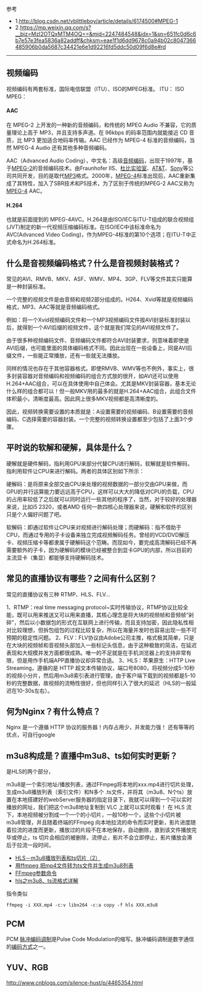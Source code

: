 参考

- 1.http://blog.csdn.net/vblittleboy/article/details/6174500#MPEG-1
- 2.https://mp.weixin.qq.com/s?__biz=MzI2OTQxMTM4OQ==&mid=2247484548&idx=1&sn=651fc0d6c6b7e57e3fea5836a82addff&chksm=eae1f1d6dd9678c0a94b02c8047366485906b0da5687c34421e6e1d92216fd5ddc50d09f6d8e#rd

--------

## 视频编码

视频编码有两套标准，国际电信联盟（ITU）、ISO的MPEG标准。
ITU：
ISO MPEG：

#### **AAC**

在 MPEG-2 上开发的一种新的音频编码，和传统的 MPEG Audio 不兼容，它的质量理论上高于 MP3，并且支持多声道。在 96kbps 的码率范围内就能接近 CD 音质，比 MP3 更加适合地码率传输。AAC 已经作为 MPEG-4 标准的音频编码，当然 MPEG-4 Audio 还有其他多种音频编码。

AAC（Advanced Audio Coding），中文名：高级[音频](https://baike.baidu.com/item/%E9%9F%B3%E9%A2%91)[编码](https://baike.baidu.com/item/%E7%BC%96%E7%A0%81/80092)，出现于1997年，基于[MPEG-2](https://baike.baidu.com/item/MPEG-2)的音频编码技术。由Fraunhofer IIS、[杜比实验室](https://baike.baidu.com/item/%E6%9D%9C%E6%AF%94%E5%AE%9E%E9%AA%8C%E5%AE%A4)、[AT&T](https://baike.baidu.com/item/AT%26T)、[Sony](https://baike.baidu.com/item/Sony)等公司共同开发，目的是取代[MP3](https://baike.baidu.com/item/MP3/23904)格式。2000年，[MPEG-4](https://baike.baidu.com/item/MPEG-4)标准出现后，AAC重新集成了其特性，加入了SBR技术和PS技术，为了区别于传统的MPEG-2 AAC又称为[MPEG-4](https://baike.baidu.com/item/MPEG-4) AAC。

#### **H.264**

也就是前面提到的 MPEG-4AVC。H.264是由ISO/IEC与ITU-T组成的联合视频组(JVT)制定的新一代视频压缩编码标准。在ISO/IEC中该标准命名为AVC(Advanced Video Coding)，作为MPEG-4标准的第10个选项；在ITU-T中正式命名为H.264标准。

##  **什么是音视频编码格式？什么是音视频封装格式？**

常见的AVI、RMVB、MKV、ASF、WMV、MP4、3GP、FLV等文件其实只能算是一种封装标准。

一个完整的视频文件是由音频和视频2部分组成的。H264、Xvid等就是视频编码格式，MP3、AAC等就是音频编码格式。

例如：将一个Xvid视频编码文件和一个MP3视频编码文件按AVI封装标准封装以后，就得到一个AVI后缀的视频文件，这个就是我们常见的AVI视频文件了。

由于很多种视频编码文件、音频编码文件都符合AVI封装要求，则意味着即使是AVI后缀，也可能里面的具体编码格式不同。因此出现在一些设备上，同是AVI后缀文件，一些能正常播放，还有一些就无法播放。

同样的情况也存在于其他容器格式。即使RMVB、WMV等也不例外，事实上，很多封装容器对音频编码和视频编码的组合方式放的很开，如AVI还可以使用H.264+AAC组合，可以在具体使用中自己体会。尤其是MKV封装容器，基本无论什么样的组合都可以！但一般MKV用的最多的就是H.264+AAC组合，此组合文件体积最小，清晰度最高。因此网上很多MKV视频都是高清晰度的。

因此，视频转换需要设置的本质就是：A设置需要的视频编码、B设置需要的音频编码、C选择需要的容器封装。一个完整的视频转换设置都至少包括了上面3个步骤。

## **平时说的软解和硬解，具体是什么？**

硬解就是硬件解码，指利用GPU来部分代替CPU进行解码，软解就是软件解码，指利用软件让CPU来进行解码。两者的具体区别如下所示：

硬解码：是将原来全部交由CPU来处理的视频数据的一部分交由GPU来做，而GPU的并行运算能力要远远高于CPU，这样可以大大的降低对CPU的负载，CPU的占用率较低了之后就可以同时运行一些其他的程序了，当然，对于较好的处理器来说，比如i5 2320，或者AMD 任何一款四核心处理器来说，硬解和软件的区别只是个人偏好问题了吧。　　

软解码：即通过软件让CPU来对视频进行解码处理；而硬解码：指不借助于CPU，而通过专用的子卡设备来独立完成视频解码任务。曾经的VCD/DVD解压卡、视频压缩卡等都隶属于硬解码这个范畴。而现如今，要完成高清解码已经不再需要额外的子卡，因为硬解码的模块已经被整合到显卡GPU的内部，所以目前的主流显卡（集显）都能够支持硬解码技术。

##  **常见的直播协议有哪些？之间有什么区别？**

常见的直播协议有三种 RTMP、HLS、FLV...

1、RTMP：real time messaging protocol~实时传输协议，RTMP协议比较全能，既可以用来推送又可以用来直播，其核心理念是将大块的视频帧和音频帧“剁碎”，然后以小数据包的形式在互联网上进行传输，而且支持加密，因此隐私性相对比较理想，但拆包组包的过程比较复杂，所以在海量并发时也容易出现一些不可预期的稳定性问题。
2、FLV：FLV协议由Adobe公司主推，格式极其简单，只是在大块的视频帧和音视频头部加入一些标记头信息，由于这种极致的简洁，在延迟表现和大规模并发方面都很成熟。唯一的不足就是在手机浏览器上的支持非常有限，但是用作手机端APP直播协议却异常合适。
3、HLS：苹果原生：HTTP Live Streaming，遵循的是 HTTP 超文本传输协议，端口号8080，将视频分成5-10秒的视频小分片，然后用m3u8索引表进行管理，由于客户端下载到的视频都是5-10秒的完整数据，故视频的流畅性很好，但也同样引入了很大的延迟（HLS的一般延迟在10-30s左右）。

##  **何为Nginx？有什么特点？**

Nginx 是一个遵循 HTTP 协议的服务器！内存占用少，并发能力强！ 还有等等的优点，可自行google

##  **m3u8构成是？直播中m3u8、ts如何实时更新？**

是HLS的两个部分，

m3u8是一个索引地址/播放列表，通过FFmpeg将本地的xxx.mp4进行切片处理，生成m3u8播放列表（索引文件）和N多个 .ts文件，并将其（m3u8、N个ts）放置在本地搭建好的webServer服务器的指定目录下，我就可以得到一个可以实时播放的网址，我们把这个m3u8地址复制到 VLC 上就可以实时观看！
在 HLS 流下，本地视频被分割成一个一个的小切片，一般10秒一个，这些个小切片被 m3u8管理，并且随着终端的FFmpeg 向本地拉流的命令而实时更新，影片进度随着拉流的进度而更新，播放过的片段不在本地保存，自动删除，直到该文件播放完毕或停止，ts 切片会相应的被删除，流停止，影片不会立即停止，影片播放会滞后于拉流一段时间， 

- [HLS－m3u8播放列表和ts切片（2）](http://www.jianshu.com/p/f71e1b82e043)
- [用ffmpeg 把mp4文件转为ts文件并生成m3u8列表](http://blog.csdn.net/jookers/article/details/21694957)
- [FFmpeg参数命令](http://www.jianshu.com/p/eda9c444adbe)
- [hls之m3u8、ts流格式详解](http://blog.csdn.net/allnlei/article/details/53005350)

指令类似
```
ffmpeg -i XXX.mp4 -c:v libx264 -c:a copy -f hls XXX.m3u8
```

##  **PCM**

PCM [脉冲编码调制](https://baike.baidu.com/item/%E8%84%89%E5%86%B2%E7%BC%96%E7%A0%81%E8%B0%83%E5%88%B6)是Pulse Code Modulation的缩写。脉冲编码调制是数字通信的[编码方式](https://baike.baidu.com/item/%E7%BC%96%E7%A0%81%E6%96%B9%E5%BC%8F)之一。

##  **YUV、RGB**

http://www.cnblogs.com/silence-hust/p/4465354.html
